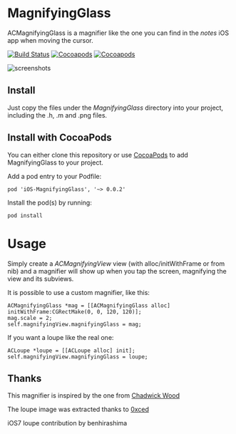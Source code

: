 # MagnifyingGlass

ACMagnifyingGlass is a magnifier like the one you can find in the _notes_ iOS app when moving the cursor.

[![Build Status](https://api.travis-ci.org/acoomans/iOS-MagnifyingGlass.png)](https://api.travis-ci.org/acoomans/iOS-MagnifyingGlass.png)
[![Cocoapods](https://cocoapod-badges.herokuapp.com/v/iOS-MagnifyingGlass/badge.png)](http://beta.cocoapods.org/?q=on%3Aios%20name%3AiOS-MagnifyingGlass%2A)
[![Cocoapods](https://cocoapod-badges.herokuapp.com/p/iOS-MagnifyingGlass/badge.png)](http://beta.cocoapods.org/?q=on%3Aios%20name%3AiOS-MagnifyingGlass%2A)

![screenshots](https://github.com/acoomans/iOS-MagnifyingGlass/raw/master/MagnifyingGlassDemo/screenshot.png)
 

## Install

Just copy the files under the _MagnifyingGlass_ directory into your project, including the .h, .m and .png files.


## Install with CocoaPods

You can either clone this repository or use [CocoaPods](http://cocoapods.org) to add MagnifyingGlass to your project.

Add a pod entry to your Podfile:

    pod 'iOS-MagnifyingGlass', '~> 0.0.2'

Install the pod(s) by running:

    pod install
 
 
# Usage

Simply create a _ACMagnifyingView_ view (with alloc/initWithFrame or from nib) and a magnifier will show up when you tap the screen, magnifying the view and its subviews.

It is possible to use a custom magnifier, like this:

	ACMagnifyingGlass *mag = [[ACMagnifyingGlass alloc] initWithFrame:CGRectMake(0, 0, 120, 120)];
	mag.scale = 2;
	self.magnifyingView.magnifyingGlass = mag;
	
If you want a loupe like the real one:

	ACLoupe *loupe = [[ACLoupe alloc] init];
	self.magnifyingView.magnifyingGlass = loupe;


## Thanks

This magnifier is inspired by the one from [Chadwick Wood](http://coffeeshopped.com/2010/03/a-simpler-magnifying-glass-loupe-view-for-the-iphone)

The loupe image was extracted thanks to [0xced](https://github.com/0xced/UIKit-Artwork-Extractor)

iOS7 loupe contribution by benhirashima